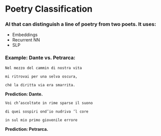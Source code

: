 # Poetry Classification

### AI that can distinguish a line of poetry from two poets. It uses:
* Embeddings
* Recurrent NN
* SLP

### Example: Dante vs. Petrarca:
```
Nel mezzo del cammin di nostra vita

mi ritrovai per una selva oscura,

ché la diritta via era smarrita.
```

**Prediction: Dante.**

```
Voi ch’ascoltate in rime sparse il suono

di quei sospiri ond’io nudriva ’l core

in sul mio primo giovenile errore
```
**Prediction: Petrarca.**

